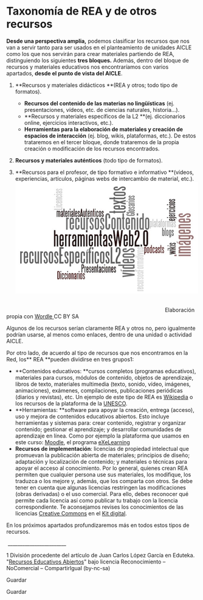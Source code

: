 # Taxonomía de REA y de otros recursos

**Desde una perspectiva amplia,** podemos clasificar los recursos que nos van a servir tanto para ser usados en el planteamiento de unidades AICLE como los que nos servirán para crear materiales partiendo de REA, distinguiendo los siguientes **tres bloques.** Además, dentro del bloque de recursos y materiales educativos nos encontraríamos con varios apartados, **desde el punto de vista del AICLE**. 

1.  **Recursos y materiales didácticos **(REA y otros; todo tipo de formatos).
    *   **Recursos del contenido de las materias no lingüísticas** (ej. presentaciones, vídeos, etc. de ciencias naturales, historia...).
    *   **Recursos y materiales específicos de la L2 **(ej. diccionarios online, ejercicios interactivos, etc.).
    *   **Herramientas para la elaboración de materiales y creación de espacios de interacción** (ej. blog, wikis, plataformas, etc.). De estos trataremos en el tercer bloque, donde trataremos de la propia creación o modificación de los recursos encontrados.
2.  **Recursos y materiales auténticos** (todo tipo de formatos).

3.  **Recursos para el profesor, de tipo formativo e informativo **(vídeos, experiencias, artículos, páginas webs de intercambio de material, etc.).![REA AICLE bloque 2 taxonomia](img/recursos_especificos_bloque_2_p_11.jpg "Recursos: taxonomia")


                                                                                                                                                                                                                                          Elaboración propia con [Wordle ](http://www.wordle.net/)CC BY SA

Algunos de los recursos serían claramente REA y otros no, pero igualmente podrían usarse, al menos como enlaces, dentro de una unidad o actividad AICLE.

Por otro lado, de acuerdo al tipo de recursos que nos encontramos en la Red, los** REA **pueden dividirse en tres grupos1:

*   **Contenidos educativos: **cursos completos (programas educativos), materiales para cursos, módulos de contenido, objetos de aprendizaje, libros de texto, materiales multimedia (texto, sonido, vídeo, imágenes, animaciones), exámenes, compilaciones, publicaciones periódicas (diarios y revistas), etc. Un ejemplo de este tipo de REA es [Wikipedia](http://www.wikipedia.org/) o los recursos de la plataforma de la [UNESCO](http://www.oerplatform.org/). 
*   **Herramientas: **software para apoyar la creación, entrega (acceso), uso y mejora de contenidos educativos abiertos. Esto incluye herramientas y sistemas para: crear contenido, registrar y organizar contenido; gestionar el aprendizaje; y desarrollar comunidades de aprendizaje en línea. Como por ejemplo la plataforma que usamos en este curso: [Moodle](https://moodle.org/), el programa [eXeLearning](http://exelearning.net/)
*   **Recursos de implementación**: licencias de propiedad intelectual que promuevan la publicación abierta de materiales; principios de diseño; adaptación y localización de contenido; y materiales o técnicas para apoyar el acceso al conocimiento. Por lo general, quienes crean REA permiten que cualquier persona use sus materiales, los modifique, los traduzca o los mejore y, además, que los comparta con otros. Se debe tener en cuenta que algunas licencias restringen las modificaciones (obras derivadas) o el uso comercial. Para ello, debes reconocer qué permite cada licencia así como publicar tu trabajo con la licencia correspondiente. Te aconsejamos revises los conocimientos de las licencias [Creative Commons](http://creativecommons.org/) en el [Kit digital](http://enlinea.intef.es/courses/course-v1:INTEF+KitDigital+2018_ED1/about).

En los próximos apartados profundizaremos más en todos estos tipos de recursos.

 ________________________

1 División procedente del artículo de Juan Carlos López García en Eduteka. "[Recursos Educativos Abiertos](http://eduteka.icesi.edu.co/articulos/OER)" bajo licencia Reconocimiento – NoComercial – CompartirIgual (by-nc-sa)

Guardar

Guardar